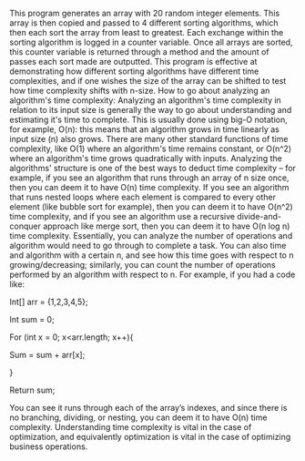 This program generates an array with 20 random integer elements. This array is then copied and passed to 4 different sorting algorithms, which then each sort the array from least to greatest. Each exchange within the sorting algorithm is logged in a counter variable. Once all arrays are sorted, this counter variable is returned through a method and the amount of passes each sort made are outputted. This program is effective at demonstrating how different sorting algorithms have different time complexities, and if one wishes the size of the array can be shifted to test how time complexity shifts with n-size.
How to go about analyzing an algorithm's time complexity:
Analyzing an algorithm's time complexity in relation to its input size is generally the way to go about understanding and estimating it's time to complete. This is usually done using big-O notation, for example, O(n): this means that an algorithm grows in time linearly as input size (n) also grows. There are many other standard functions of time complexity, like O(1) where an algorithm's time remains constant, or O(n^2) where an algorithm's time grows quadratically with inputs. Analyzing the algorithms' structure is one of the best ways to deduct time complexity – for example, if you see an algorithm that runs through an array of n size once, then you can deem it to have O(n) time complexity. If you see an algorithm that runs nested loops where each element is compared to every other element (like bubble sort for example), then you can deem it to have O(n^2) time complexity, and if you see an algorithm use a recursive divide-and-conquer approach like merge sort, then you can deem it to have O(n log n) time complexity. Essentially, you can analyze the number of operations and algorithm would need to go through to complete a task. You can also time and algorithm with a certain n, and see how this time goes with respect to n growing/decreasing; similarly, you can count the number of operations performed by an algorithm with respect to n. For example, if you had a code like: 

Int[] arr = {1,2,3,4,5}; 

Int sum = 0; 

For (int x = 0; x<arr.length; x++){ 

Sum = sum + arr[x]; 

} 

Return sum; 

You can see it runs through each of the array’s indexes, and since there is no branching, dividing, or nesting, you can deem it to have O(n) time complexity. Understanding time complexity is vital in the case of optimization, and equivalently optimization is vital in the case of optimizing business operations.
